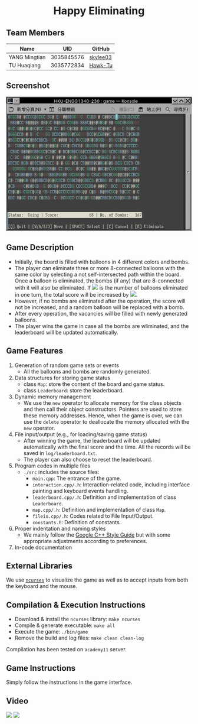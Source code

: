 <h1 align="center">Happy Eliminating</h1>

## Team Members

|Name|UID|GitHub|
|-|-|-|
|YANG Mingtian|3035845576|[skylee03](https://github.com/skylee03)|
|TU Huaqiang|3035772834|[Hawk-Tu](https://github.com/Hawk-Tu)|

## Screenshot

![](assets/screenshot.png)

## Game Description

- Initially, the board is filled with balloons in 4 different colors and bombs.
- The player can eliminate three or more 8-connected balloons with the same color by selecting a not self-intersected path within the board. Once a balloon is eliminated, the bombs (if any) that are 8-connected with it will also be eliminated. If ![](https://render.githubusercontent.com/render/math?math=n) is the number of balloons eliminated in one turn, the total score will be increased by ![](https://render.githubusercontent.com/render/math?math=n\times\lfloor\log_2n\rfloor).
- However, if no bombs are eliminated after the operation, the score will not be increased, and a random balloon will be replaced with a bomb.
- After every operation, the vacancies will be filled with newly generated balloons.
- The player wins the game in case all the bombs are wliminated, and the leaderboard will be updated automatically.

## Game Features

1. Generation of random game sets or events
   - All the balloons and bombs are randomly generated.
2. Data structures for storing game status
   - class `Map`: store the content of the board and game status.
   - class `Leaderboard`: store the leaderboard.
3. Dynamic memory management
   - We use the `new` operator to allocate memory for the class objects and then call their object constructors. Pointers are used to store these memory addresses. Hence, when the game is over, we can use the `delete` operator to deallocate the memory allocated with the `new` operator.
4. File input/output (e.g., for loading/saving game status)
   - After winning the game, the leaderboard will be updated automatically with the final score and the time. All the records will be saved in `log/leaderboard.txt`.
   - The player can also choose to reset the leaderboard.
5. Program codes in multiple files
   - `./src` includes the source files:
     - `main.cpp`: The entrance of the game.
     - `interaction.cpp/.h`: Interaction-related code, including interface painting and keyboard events handling.
     - `leaderboard.cpp/.h`: Definition and implementation of class `Leaderboard`.
     - `map.cpp/.h`: Definition and implementation of class `Map`.
     - `fileio.cpp/.h`: Codes related to File Input/Output.
     - `constants.h`: Definition of constants.
6. Proper indentation and naming styles
   - We mainly follow the [Google C++ Style Guide](https://google.github.io/styleguide/cppguide.html) but with some appropriate adjustments according to preferences.
7. In-code documentation

## External Libraries

We use [`ncurses`](https://invisible-island.net/ncurses/) to visualize the game as well as to accept inputs from both the keyboard and the mouse.

## Compilation & Execution Instructions

- Download & install the `ncurses` library: `make ncurses`
- Compile & generate executable: `make all`
- Execute the game: `./bin/game`
- Remove the build and log files: `make clean clean-log`

Compilation has been tested on `academy11` server.

## Game Instructions

Simply follow the instructions in the game interface.

## Video

[![](https://img.shields.io/badge/-Bilibili-00a1d6?style=flat-square&logo=bilibili&logoColor=white)](https://b23.tv/O9VUdoq)
[![](https://img.shields.io/badge/-YouTube-ff0000?style=flat-square&logo=youtube&logoColor=white)](https://youtu.be/IYM7Tv3zK2I)
